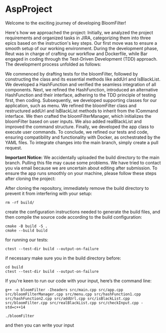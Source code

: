 # AspProject

Welcome to the exciting journey of developing BloomFilter!

Here's how we approached the project:
Initially, we analyzed the project requirements and organized tasks in JIRA, categorizing them into three epics based on the instruction's key steps.
Our first move was to ensure a smooth setup of our working environment.
During the development phase, Reut was in charge of crafting our workflow and Dockerfile, while Bar engaged in coding through the Test-Driven Development (TDD) approach.
The development process unfolded as follows:

We commenced by drafting tests for the bloomFilter, followed by constructing the class and its essential methods like addUrl and IsBlackList. We developed a HashFunction and verified the seamless integration of all components.
Next, we refined the HashFunction, introduced an alternative HashFunction and their interface, adhering to the TDD principle of testing first, then coding.
Subsequently, we developed supporting classes for our application, such as menu. We refined the bloomFilter class and restructured addUrl and IsBlackList methods to inherit from the ICommand interface.
We then crafted the bloomFilterManager, which initializes the bloomFilter based on user inputs. We also added realBlackList and improved the command structure. Finally, we developed the app class to execute user commands.
To conclude, we refined our tests and code, ensuring compatibility and functionality with Docker, as orchestrated by the YAML files.
To integrate changes into the main branch, simply create a pull request.

**Important Notice:**
We accidentally uploaded the build directory to the main branch. Pulling this file may cause some problems. We have tried to contact you via email because we are uncertain about editing after submission. To ensure the app runs smoothly on your machine, please follow these steps after cloning the project:

After cloning the repository, immediately remove the build directory to prevent it from interfering with your setup:
```
rm -rf build/
```
create the configuration instructions needed to generate the build files, and then compile the source code according to the build configuration:
```
cmake -B build -S .
cmake --build build
```

for running our tests:
```
ctest --test-dir build --output-on-failure
```
if necessary make sure you in the build directory before:
```
cd build
ctest --test-dir build --output-on-failure
```

If you're keen to run our code with your input, here’s the command line:
```
g++ -o bloomFilter -Iheaders src/main.cpp src/app.cpp src/bloomFilterManager.cpp src/menu.cpp src/hashFunction1.cpp src/hashFunction2.cpp src/addUrl.cpp src/isBlackList.cpp src/bloomFilter.cpp src/realBlackList.cpp src/checkInput.cpp -std=c++14

./bloomFilter
```
and then you can write your input
 

